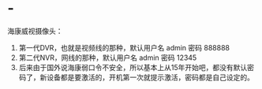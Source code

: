 # -
海康威视摄像头：  
1. 第一代DVR，也就是视频线的那种，默认用户名 admin 密码 888888
2. 第二代NVR，网线的那种，默认用户名 admin 密码 12345
3. 后来由于国外说海康弱口令不安全，所以基本上从15年开始吧，都没有默认密码了，新设备都是要激活的，开机第一次就提示激活，密码都是自己设定的。
